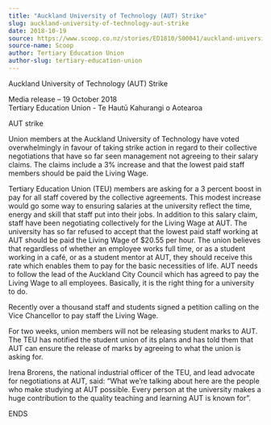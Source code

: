 ```yaml
---
title: "Auckland University of Technology (AUT) Strike"
slug: auckland-university-of-technology-aut-strike
date: 2018-10-19
source: https://www.scoop.co.nz/stories/ED1810/S00041/auckland-university-of-technology-aut-strike.htm
source-name: Scoop
author: Tertiary Education Union
author-slug: tertiary-education-union
---
```


<p>Auckland University of Technology (AUT) Strike</p>

<p>Media
release – 19 October 2018<br>Tertiary Education Union - Te
Hautū Kahurangi o Aotearoa<br><p>

<p>AUT strike</p>

<p>Union
members at the Auckland University of Technology have voted
overwhelmingly in favour of taking strike action in regard
to their collective negotiations that have so far seen
management not agreeing to their salary claims. The claims
include a 3% increase and that the lowest paid staff members
should be paid the Living Wage.</p>

<p>Tertiary Education Union
(TEU) members are asking for a 3 percent boost in pay for
all staff covered by the collective agreements. This modest
increase would go some way to ensuring salaries at the
university reflect the time, energy and skill that staff put
into their jobs. In addition to this salary claim, staff
have been negotiating collectively for the Living Wage at
AUT. The university has so far refused to accept that the
lowest paid staff working at AUT should be paid the Living
Wage of $20.55 per hour. The union believes that regardless
of whether an employee works full time, or as a student
working in a café, or as a student mentor at AUT, they
should receive this rate which enables them to pay for the
basic necessities of life. AUT needs to follow the lead of
the Auckland City Council which has agreed to pay the Living
Wage to all employees. Basically, it is the right thing for
a university to do.</p>

<p>Recently over a thousand staff and
students signed a petition calling on the Vice Chancellor to
pay staff the Living Wage.<br><p>

<p>For two weeks, union
members will not be releasing student marks to AUT. The TEU
has notified the student union of its plans and has told
them that AUT can ensure the release of marks by agreeing to
what the union is asking for.<br><p>

<p>Irena Brorens, the
national industrial officer of the TEU, and lead advocate
for negotiations at AUT, said: “What we’re talking about
here are the people who make studying at AUT possible. Every
person at the university makes a huge contribution to the
quality teaching and learning AUT is known for”.<br><p>

<p>ENDS</p>


